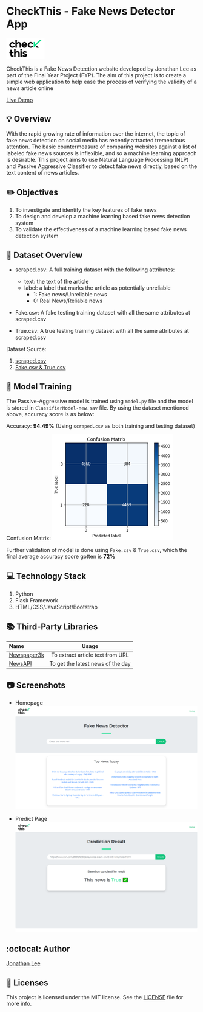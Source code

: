 # CheckThis - Fake News Detector App
<img src="static/assets/logo-v2.png"
     alt="CheckThis Logo"
     style="width: 20%; height: 20%" />

CheckThis is a Fake News Detection website developed by Jonathan Lee as part of the Final Year Project (FYP). The aim of this project is to create a simple web application to help ease the process of verifying the validity of a news article online

[Live Demo](https://fakenewsdetectorapp.herokuapp.com/)

## :bulb: Overview
With the rapid growing rate of information over the internet, the topic of fake news detection on social media has recently attracted tremendous attention. The basic countermeasure of comparing websites against a list of labeled fake news sources is inflexible, and so a machine learning approach is desirable. This project aims to use Natural Language Processing (NLP) and Passive Aggressive Classifier to detect fake news directly, based on the text content of news articles.

## :pencil2: Objectives
1. To investigate and identify the key features of fake news
2. To design and develop a machine learning based fake news detection system
3. To validate the effectiveness of a machine learning based fake news detection system

## :speech_balloon: Dataset Overview

- scraped.csv: A full training dataset with the following attributes:
    - text: the text of the article
    - label: a label that marks the article as potentially unreliable
        - 1: Fake news/Unreliable news
        - 0: Real News/Reliable news

- Fake.csv: A fake testing training dataset with all the same attributes at scraped.csv 
- True.csv: A true testing training dataset with all the same attributes at scraped.csv 

Dataset Source: 
1. [scraped.csv](https://www.kaggle.com/shashankvikramsingh/fake-news-scraped)
2. [Fake.csv & True.csv](https://www.kaggle.com/clmentbisaillon/fake-and-real-news-dataset)

## :dart: Model Training
The Passive-Aggressive model is trained using `model.py` file and the model is stored in `ClassifierModel-new.sav` file. By using the dataset mentioned above, accuracy score is as below:

Accuracy: **94.49%** (Using `scraped.csv` as both training and testing dataset)

Confusion Matrix:
![Confusion Matrix](assets/confusion-matrix.png)

Further validation of model is done using `Fake.csv` & `True.csv`, which the final average accuracy score gotten is **72%**

## :computer: Technology Stack
1. Python
2. Flask Framework
3. HTML/CSS/JavaScript/Bootstrap

## :books: Third-Party Libraries

| Name                                                                              | Usage                                               |
| :-------------                                                                    | :----------:                                        |
|  [Newspaper3k](https://github.com/codelucas/newspaper)                            | To extract article text from URL                    |
|  [NewsAPI](https://newsapi.org/)                                                  | To get the latest news of the day                   |

## :camera: Screenshots
- Homepage
![Home Page](assets/homepage.png)

- Predict Page
![Predict Page](assets/predict.png)

## :octocat: Author
[Jonathan Lee](https://github.com/jonathanlee06)

## :bookmark_tabs: Licenses
This project is licensed under the MIT license. See the [LICENSE](https://github.com/jonathanlee06/FakeNewsDetectorApp/blob/master/LICENSE) file for more info.
